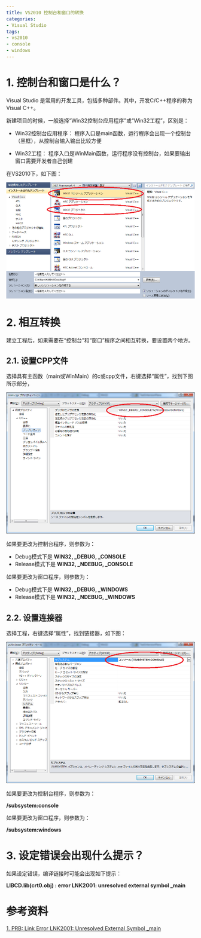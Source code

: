 ```yaml
---
title: VS2010 控制台和窗口的转换
categories: 
- Visual Studio
tags: 
- vs2010
- console
- windows
---
```


# 1. 控制台和窗口是什么？

Visual Studio 是常用的开发工具，包括多种部件。其中，开发C/C++程序的称为 Visual C++。

新建项目的时候，一般选择“Win32控制台应用程序”或“Win32工程”，区别是：

* Win32控制台应用程序： 程序入口是main函数，运行程序会出现一个控制台（黑框），从控制台输入输出比较方便

* Win32工程： 程序入口是WinMain函数，运行程序没有控制台，如果要输出窗口需要开发者自己创建

在VS2010下，如下图：

![VS2010新建工程](/images/20150529/createproject.png)




# 2. 相互转换

建立工程后，如果需要在“控制台”和“窗口”程序之间相互转换，要设置两个地方。

## 2.1. 设置CPP文件

选择具有主函数（main或WinMain）的c或cpp文件，右键选择“属性”，找到下图所示部分，

![设置cpp文件](/images/20150529/cpp.png)

如果要更改为控制台程序，则参数为：

* Debug模式下是 **WIN32, _DEBUG, _CONSOLE**
* Release模式下是 **WIN32, _NDEBUG, _CONSOLE**

如果要更改为窗口程序，则参数为：

* Debug模式下是 **WIN32, _DEBUG, _WINDOWS**
* Release模式下是 **WIN32, _NDEBUG, _WINDOWS**

## 2.2. 设置连接器

选择工程，右键选择“属性”，找到链接器，如下图：

![设置连接器](/images/20150529/linker.png)

如果要更改为控制台程序，则参数为：

**/subsystem:console**

如果要更改为窗口程序，则参数为：

**/subsystem:windows**




# 3. 设定错误会出现什么提示？

如果设定错误，编译链接时可能会出现如下提示：

**LIBCD.lib(crt0.obj) : error LNK2001: unresolved external symbol _main**

# 参考资料

[1. PRB: Link Error LNK2001: Unresolved External Symbol _main](https://support.microsoft.com/en-us/kb/291952)
